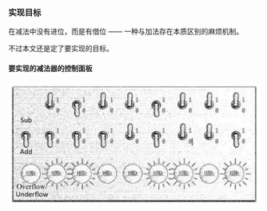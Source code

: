 ### 实现目标

在减法中没有进位，而是有借位 —— 一种与加法存在本质区别的麻烦机制。

不过本文还是定了要实现的目标。

#### 要实现的减法器的控制面板

![](../assets/images/03-10.png)
